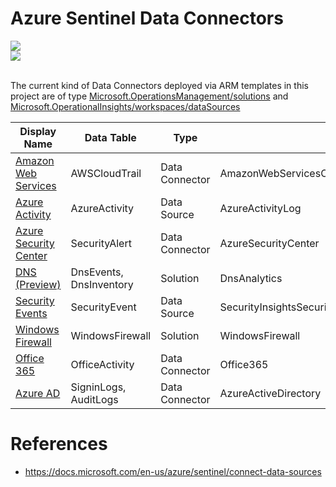 # Azure Sentinel Data Connectors

<a href="https://portal.azure.com/#create/Microsoft.Template/uri/https%3A%2F%2Fraw.githubusercontent.com%2FOTRF%2FAzure-Sentinel2Go%2Fmaster%2Fazure-sentinel%2Flinkedtemplates%2Fdata-connectors%2FallConnectors.json" target="_blank">
    <img src="https://aka.ms/deploytoazurebutton"/>
</a>
<br/>
<a href="https://portal.azure.us/#create/Microsoft.Template/uri/https%3A%2F%2Fraw.githubusercontent.com%2FOTRF%2FAzure-Sentinel2Go%2Fmaster%2Fazure-sentinel%2Flinkedtemplates%2Fdata-connectors%2FallConnectors.json" target="_blank">
    <img src="https://aka.ms/deploytoazuregovbutton"/>
</a>
<br/>
<br/>

The current kind of Data Connectors deployed via ARM templates in this project are of type [Microsoft.OperationsManagement/solutions](https://docs.microsoft.com/en-us/azure/templates/microsoft.operationsmanagement/2015-11-01-preview/solutions) and [Microsoft.OperationalInsights/workspaces/dataSources](https://docs.microsoft.com/en-us/azure/templates/microsoft.operationalinsights/2015-11-01-preview/workspaces/datasources)


| Display Name | Data Table | Type | Kind |
|----|----|----|----|
| [Amazon Web Services](https://docs.microsoft.com/en-us/azure/sentinel/connect-aws) | AWSCloudTrail | Data Connector | AmazonWebServicesCloudTrail |
| [Azure Activity](https://docs.microsoft.com/en-us/azure/sentinel/connect-azure-activity) | AzureActivity | Data Source | AzureActivityLog |
| [Azure Security Center](https://docs.microsoft.com/en-us/azure/sentinel/connect-azure-security-center) | SecurityAlert | Data Connector | AzureSecurityCenter |
| [DNS (Preview)](https://docs.microsoft.com/en-us/azure/sentinel/connect-dns) | DnsEvents, DnsInventory | Solution | DnsAnalytics |
| [Security Events](https://docs.microsoft.com/en-us/azure/sentinel/connect-windows-security-events) | SecurityEvent | Data Source | SecurityInsightsSecurityEventCollectionConfiguration |
| [Windows Firewall](https://docs.microsoft.com/en-us/azure/sentinel/connect-windows-firewall) | WindowsFirewall | Solution | WindowsFirewall |
| [Office 365](https://docs.microsoft.com/en-us/azure/sentinel/connect-office-365) | OfficeActivity | Data Connector | Office365 |
| [Azure AD](https://docs.microsoft.com/en-us/azure/sentinel/connect-azure-active-directory) | SigninLogs, AuditLogs | Data Connector | AzureActiveDirectory |

# References

* https://docs.microsoft.com/en-us/azure/sentinel/connect-data-sources